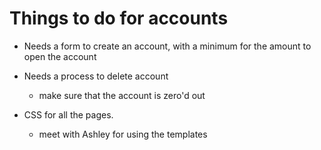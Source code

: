 # Things to do for accounts
* Needs a form to create an account, with a minimum for the amount to open the account
* Needs a process to delete account
  * make sure that the account is zero'd out


* CSS for all the pages.
  * meet with Ashley for using the templates


